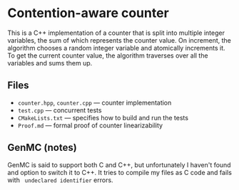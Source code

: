 # Contention-aware counter

This is a C++ implementation of a counter that is split into multiple integer variables, the sum of which represents the counter value. On increment, the algorithm chooses a random integer variable and atomically increments it. To get the current counter value, the algorithm traverses over all the variables and sums them up.

## Files
- `counter.hpp`, `counter.cpp` — counter implementation
- `test.cpp` — concurrent tests
- `CMakeLists.txt` — specifies how to build and run the tests
- `Proof.md` — formal proof of counter linearizability

## GenMC (notes)
GenMC is said to support both C and C++, but unfortunately I haven't found and option to switch it to C++. It tries to compile my files as C code and fails with ` undeclared identifier` errors.